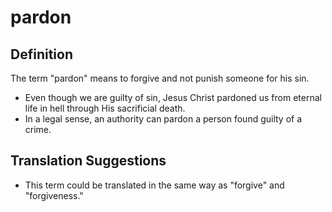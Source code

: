 # pardon

## Definition

The term "pardon" means to forgive and not punish someone for his sin.

* Even though we are guilty of sin, Jesus Christ pardoned us from eternal life in hell through His sacrificial death.
* In a legal sense, an authority can pardon a person found guilty of a crime.


## Translation Suggestions



* This term could be translated in the same way as "forgive" and "forgiveness."